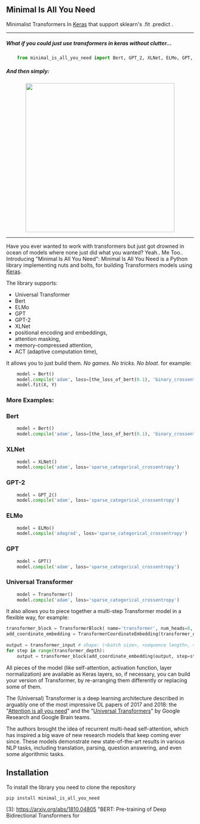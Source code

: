 
## Minimal Is All You Need

Minimalist Transformers In [Keras](http://keras.io) that support sklearn's .fit .predict .

-----
##### What if you could just use transformers in keras without clutter...

```python
    from minimal_is_all_you_need import Bert, GPT_2, XLNet, ELMo, GPT,  Transformer
```

##### And then simply: 

<p align="center">
  <img src="https://github.com/ypeleg/MinimalIsAllYouNeed/blob/master/Bert.png?raw=true" width="400">
</p>

-----


Have you ever wanted to work with transformers but just got drowned in ocean of models where none just did what you wanted?
Yeah.. Me Too..
Introducing "Minimal Is All You Need": Minimal Is All You Need is a Python library implementing nuts and bolts, for building Transformers models using [Keras](http://keras.io).

The library supports:
* Universal Transformer
* Bert
* ELMo
* GPT
* GPT-2
* XLNet
* positional encoding and embeddings,
* attention masking,
* memory-compressed attention,
* ACT (adaptive computation time),


It allows you to just build them. *No games. No tricks. No bloat*.
for example:

```python
    model = Bert()
    model.compile('adam', loss=[the_loss_of_bert(0.1), 'binary_crossentropy'])
    model.fit(X, Y)
```    

### More Examples:

### Bert
```python
    model = Bert()
    model.compile('adam', loss=[the_loss_of_bert(0.1), 'binary_crossentropy'])
```
### XLNet
```python
    model = XLNet()
    model.compile('adam', loss='sparse_categorical_crossentropy')
```
### GPT-2
```python
    model = GPT_2()
    model.compile('adam', loss='sparse_categorical_crossentropy')
```
### ELMo
```python
    model = ELMo()
    model.compile('adagrad', loss='sparse_categorical_crossentropy')
```
### GPT
```python
    model = GPT()
    model.compile('adam', loss='sparse_categorical_crossentropy')
```
### Universal Transformer
```python
    model = Transformer()
    model.compile('adam', loss='sparse_categorical_crossentropy')
```

It also allows you to piece together a multi-step Transformer model
in a flexible way, for example:

```python
transformer_block = TransformerBlock( name='transformer', num_heads=8, residual_dropout=0.1, attention_dropout=0.1, use_masking=True)
add_coordinate_embedding = TransformerCoordinateEmbedding(transformer_depth, name='coordinate_embedding')
    
output = transformer_input # shape: (<batch size>, <sequence length>, <input size>)
for step in range(transformer_depth):
    output = transformer_block(add_coordinate_embedding(output, step=step))
```


All pieces of the model (like self-attention, activation function, layer normalization) are available as Keras layers, so, if necessary,
you can build your version of Transformer, by re-arranging them differently or replacing some of them.

The (Universal) Transformer is a deep learning architecture described in arguably one of the most impressive DL papers of 2017 and 2018:
the "[Attention is all you need][1]" and the "[Universal Transformers][2]"
by Google Research and Google Brain teams.

The authors brought the idea of recurrent multi-head self-attention,
which has inspired a big wave of new research models that keep coming ever since.
These models demonstrate new state-of-the-art results in various NLP tasks,
including translation, parsing, question answering, and even some algorithmic tasks.

Installation
------------
To install the library you need to clone the repository

    pip install minimal_is_all_you_need


[1]: https://arxiv.org/abs/1706.03762 "Attention Is All You Need"
[2]: https://arxiv.org/abs/1807.03819 "Universal Transformers"
[3]: https://arxiv.org/abs/1810.04805 "BERT: Pre-training of Deep Bidirectional Transformers for

